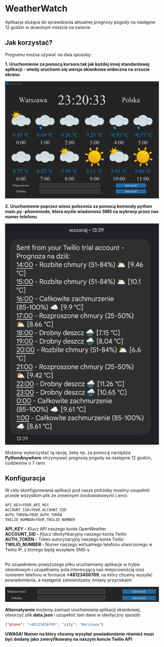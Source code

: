 # WeatherWatch
Aplikacja służąca do sprawdzania aktualnej prognozy pogody na następne 12 godzin w dowolnym mieście na świecie

## Jak korzystać? ##
Programu można używać na dwa sposoby:

**1. Uruchomienie za pomocą kursora tak jak każdej innej standardowej aplikacji - wtedy uruchomi się wersja okienkowa widoczna na zrzucie ekranu**

<p align="center">
  <img src="https://github.com/MaciejBorowiak/WeatherWatch/blob/main/readme_img/WeatherWatch1.png"/>
</p>

**2. Uruchomienie poprzez wiesz polecenia za pomocą komendy python main.py -phonemode, która wyśle wiadomość SMS na wybrany przez nas numer telefonu**

<p align="center">
  <img src="https://github.com/MaciejBorowiak/WeatherWatch/blob/main/readme_img/WeatherWatch4.png"/>
</p>

Możemy wykorzystać tą opcję, żeby np. za pomocą narzędzia **PythonAnywhere** otrzymywać prognozę pogody na następne 12 godzin, codziennie o 7 rano

## Konfiguracja ##
W celu skonfigurowania aplikacji pod nasze potrzeby musimy uzupełnić przede wszystkim plik ze zmiennymi środowiskowymi (.env):

```
API_KEY=YOUR_API_KEY
ACCOUNT_SID=YOUR_ACCOUNT_SID
AUTH_TOKEN=YOUR_AUTH_TOKEN
TWILIO_NUMBER=YOUR_TWILIO_NUMBER
```
**API_KEY -** Klucz API naszego konta OpenWeather <br />
**ACCOUNT_SID -** Klucz identyfikacyjny naszego konta Twilio <br />
**AUTH_TOKEN -** Token autoryzacyjny naszego konta Twilio <br />
**TWILIO_NUMBER -** Numer naszego wirtualnego telefonu utworzonego w Twilio IP, z którego będą wysyłane SMS-y <br /><br />

Po uzupełnieniu powyższego pliku uruchamiamy aplikacje w trybie okienkowym i uzupełniamy pola interesującą nas miejscowością oraz numerem telefonu w formacie **+48123456789**, na który chcemy wysyłać powiadomienia, a następnie zatwierdzamy zmiany przyciskami

<p align="center">
  <img src="https://github.com/MaciejBorowiak/WeatherWatch/blob/main/readme_img/WeatherWatch5.png"/>
</p>

**Alternatywnie** możemy zamiast uruchamiania aplikacji okienkowej, otworzyć plik **data.json** i uzupełnić tam dane w identyczny sposób:

```json
{"phone": "+48123456789", "city": "Warszawa"}
```
**UWAGA! Numer na który chcemy wysyłać powiadomienie również musi być dodany jako zweryfikowany na naszym koncie Twilio API**

